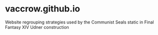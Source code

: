 # vaccrow.github.io
Website regrouping strategies used by the Communist Seals static in Final Fantasy XIV
Udner construction
